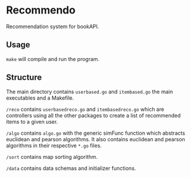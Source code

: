 # Recommendo

Recommendation system for bookAPI.

## Usage

```make``` will compile and run the program.

## Structure

The main directory contains ```userbased.go``` and ```itembased.go``` the main executables and a Makefile.

```/reco``` contains ```userbasedreco.go``` and ```itembasedreco.go``` which are controllers using all the other packages to create a list of recommended items to a given user.

```/algo``` contains ```algo.go``` with the generic simFunc function which abstracts euclidean and pearson algorithms. It also contains euclidean and pearson algorithms in their respective ```*.go``` files.

```/sort``` contains map sorting algorithm.

```/data``` contains data schemas and initializer functions.